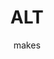 ---
title: ALT
subtitle: makes
servicesTitle0: Knits
servicesDescription0: Here is some example text.
servicesTitle1: Patterns
servicesDescription1: Here is some example text.
servicesTitle2: Tutorials
servicesDescription2: Here is some example text.
servicesTitle3: Something
servicesDescription3: Here is some example text.
meTitle: This is Me
meDescription: This is some text about me
etsyLink: https://www.etsy.com
instagramLink: https://www.instagram.com
pinterestLink: https://www.pinterest.co.uk
---